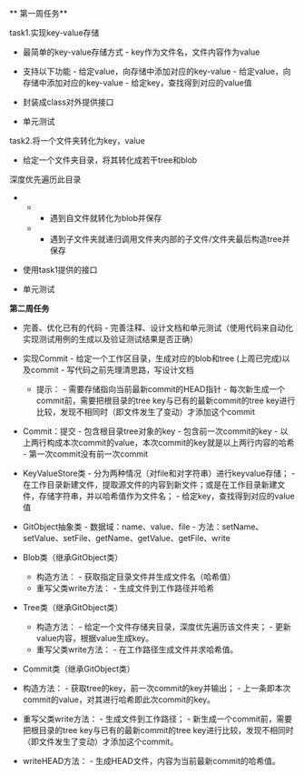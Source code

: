 **				第一周任务**

task1.实现key-value存储

- 最简单的key-value存储方式
      -  key作为文件名，文件内容作为value

- 支持以下功能
      - 给定value，向存储中添加对应的key-value
      - 给定value，向存储中添加对应的key-value
      -    给定key，查找得到对应的value值

- 封装成class对外提供接口

- 单元测试

task2.将一个文件夹转化为key，value

- 给定一个文件夹目录，将其转化成若干tree和blob

深度优先遍历此目录

- - - 遇到自文件就转化为blob并保存

  - - 遇到子文件夹就递归调用文件夹内部的子文件/文件夹最后构造tree并保存

- 使用task1提供的接口

- 单元测试

 

 

**第二周任务**

- 完善、优化已有的代码
      - 完善注释、设计文档和单元测试（使用代码来自动化实现测试用例的生成以及验证测试结果是否正确）

- 实现Commit
      - 给定一个工作区目录，生成对应的blob和tree (上周已完成)以及commit
      - 写代码之前先理清思路，写设计文档
     - 提示：
           - 需要存储指向当前最新commit的HEAD指针
           - 每次新生成一个commit前，需要把根目录的tree key与已有的最新commit的tree key进行比较，发现不相同时（即文件发生了变动）才添加这个commit





- Commit：提交
      - 包含根目录tree对象的key
      - 包含前一次commit的key
      - 以上两行构成本次commit的value，本次commit的key就是以上两行内容的哈希
      - 第一次commit没有前一次commit

 

- KeyValueStore类
      - 分为两种情况（对file和对字符串）进行keyvalue存储；
      - 在工作目录新建文件，提取源文件的内容到新文件；或是在工作目录新建文件，存储字符串，并以哈希值作为文件名；
      -  给定key，查找得到对应的value值

 

- GitObject抽象类
      - 数据域：name、value、file
      - 方法：setName、setValue、setFile、getName、getValue、getFile、write

 

- Blob类（继承GitObject类）
     - 构造方法：
           - 获取指定目录文件并生成文件名（哈希值）
     - 重写父类write方法：
           - 生成文件到工作路径并哈希



- Tree类（继承GitObject类）
     - 构造方法：
           - 给定一个文件存储夹目录，深度优先遍历该文件夹；
           - 更新value内容，根据value生成key。
     - 重写父类write方法：
           - 在工作路径生成文件并求哈希值。

 

- Commit类（继承GitObject类）

- 构造方法：
      - 获取tree的key，前一次commit的key并输出；
      - 上一条即本次commit的value，对其进行哈希即此次commit的key。

- 重写父类write方法：
      - 生成文件到工作路径；
      - 新生成一个commit前，需要把根目录的tree key与已有的最新commit的tree key进行比较，发现不相同时（即文件发生了变动）才添加这个commit。

- writeHEAD方法：
      - 生成HEAD文件，内容为当前最新commit的哈希值。